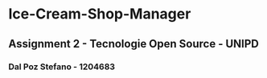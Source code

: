 # Ice-Cream-Shop-Manager
## Assignment 2 - Tecnologie Open Source - UNIPD 
### Dal Poz Stefano - 1204683